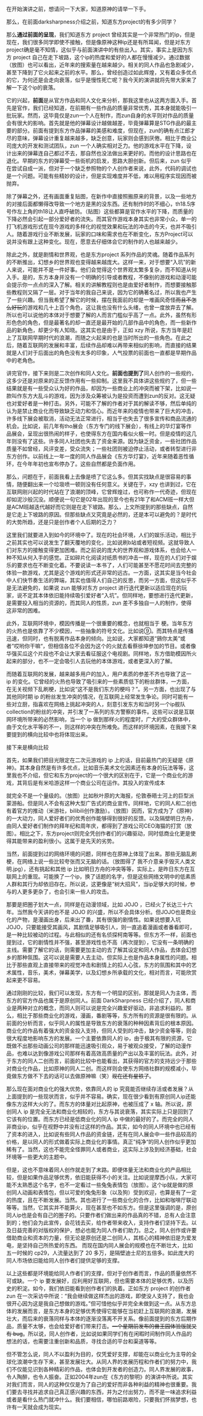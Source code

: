 在开始演讲之前，想请问一下大家，知道原神的请举一下手。

那么，在前面darksharpness介绍之前，知道东方project的有多少同学？

那么**通过前面的呈现**，我们知道东方 project 曾经其实是一个非常热门的ip，但是现在，我们很多同学即使不接触，但是像原神这种ip还是有所耳闻，但是对东方project确是毫不知情，这似乎与前面演讲中的有些出入。其实，事实上是因为东方 project 自己在走下坡路，这个ip的热度和爱好的人都在慢慢减少。通过数据（放图）也可以看出，近年来的搜索量在越来越少。相关的同人作品也急剧减少，甚至下降到了它火起来之前的水平。那么，曾经创造过如此辉煌，又有着众多优点的它，为何还是会走向衰落，似乎是慢性死亡呢？我今天的演讲就将先带大家来了解一下这个ip的衰落。

它的兴起，**前面**是从官方作品和同人文化来分析，那我这里也从这两方面入手。首先是官作，我们已经知道，在前期有一些作品的质量非常优秀，其本身就能吸引一批玩家。然而，这毕竟仅是zun一个人在制作，而zun自身的水平则对作品的质量会有很大的影响。首先就是他的弹幕设计越做越差，毕竟弹幕算是STG作品的最主要的部分。前面有提到东方作品弹幕的美感和难度，但现在，zun的确有点江郎才尽的意味，弹幕设计重复越来越多，缺乏创意，玩家则会感到厌倦。相比于商业公司庞大的开发和测试团队，zun 一个人确实相对乏力。他的游戏水平在下降，设计出来的弹幕连自己都过不去，那自然也没法做出来更好的。而他的设计思路也在退化。早期的东方的弹幕受一些街机的启发，思路大胆创新。但后来，zun 似乎在尝试自成一派，但对于一个缺乏参照物的个人创作者来说，此外，代码的调试也是一个问题。可能有些精妙的设计，但是实现难度并不低，难以用程序实现因而被抛弃。

除了弹幕之外，还有画面重复贴图，在新作中直接照搬原来的背景，以及一些地方的对接后面都懒得改导致一个地方是黑的没东西。还有制作时的不细心，th18.5序号作左上角的th18让人直呼破防。（贴图）这些都算是官作水平的下降，而质量的下降必然会引起一部分爱好者的流失。而其官作游戏本身其实也非常小众，单一的打飞机游戏形式在现今游戏的多样化的视觉效果和玩法的冲击的今天，也并不吸引人。随着游戏行业不断发展，玩家的口味和需求也在不断变化，东方Project可以说并没有跟上这种变化。现在，愿意去仔细体会它的制作的人也越来越少。

除此之外，就是剧情和世界观，也是东方project 系列作品的灵魂。随着作品系列的不断推出，幻想乡的世界观也变得越来越庞大。这样一来，对于想要“入坑”的新人来说，可能并不是一件好事。他们会觉得这个世界观太繁多复杂，而不知道从何入手。是的，东方本身并没有一个明确的引导或者教程，不像别的游戏和动漫可能会提示你一点点的深入了解。相关的讲解教程则也是由爱好者制作，而想要接触那些教程则又隔了一层。对于当年的我自己来说，因为它的确著名过，所以我也产生了一些兴趣。但当我希望了解它的时候，摆在我面前的却是一堆画风奇怪~~而且不怎么好玩~~的游戏和几十上百个角色，这让我也没有什么头绪，也曾一度放弃去了解。所以也可以说他的本体对于想要了解的人而言门槛似乎高了一点。此外，虽然有形形色色的角色，但是最著名的却一直还是最开始的几部作品中的角色，而一些新作品的新角色，却更少有人知晓。这其实也是由于，正如 xzy 所说，东方当年是赶上了互联网早期时代的浪潮，而随之火起来的也是当时所出的一些角色。在此之后，随着互联网的发展和丰富，后续作品却难以再带来相似的影响，而直接的结果就是人们对于后面出的角色没有太多的印象，人气投票的前面也一直都是早期作品中的老角色。

讲完官作，接下来则是二次创作和同人文化。**前面也提到了**同人创作的一些规约，这多少还是对原来的正反馈作用有一些抑制。这里我不具体讲这些规约了，但一些结果就是有一些受众认为好的作品，却因为一些商业上的冲突而被下架，比如说一款叫作东方大乱斗的游戏，因为涉及众筹被认为是投资而遭到zun的反对。这无疑也对爱好者是一种打击。另外，可能不了解的作者对于其的解读不够，然后单纯的认为是禁止商业化而导致缺乏动力和信心。而近年来的疫情也带来了巨大的冲击，许多线下展会被取消，活动无法正常进行，相当于也失去了很多宣传和商品流通的机会。比如说，前几年有tho展会（东方专门的线下展会），有线上的华灯宴等作品展会，呈现出很热闹的样子，也使得东方在国内看似火极一时。但是疫情的这几年则没有了这些。许多同人社团也失去了资金来源。因为缺乏资金，一些社团作品质量不如曾经，风评变差，受众流失；一些社团则被迫停止活动，或者转型进行非东方创作。以前线上一年一度的同人作品展会《东方华灯宴》，近年来随着恶性循环，在今年年初也宣布停办了。这些自然都是负面作用。

那么，问题在于，前面我看上去像是喷了它这么多。但其实找缺点是很容易的事情，随便翻出来一个垃圾喷一顿则没有任何意义。关键在于，xzy 也讲到过，它在互联网刚兴起的时代站在了浪潮的顶峰，它曾辉煌过，也可称作一代奇迹，但现在却如泥沙般沉没。顺便说一句它是02年出现的至今也有21年了和ACM班一样大但是ACM班越迭代越好而它则是在走下坡路。那么，上文所提到的那些缺点，自然是它走上下坡路的原因。但那些缺点又究竟是必然的，还是本可以避免的？是时代的大势所趋，还是只是创作者个人后期的乏力？

这里我们就要进入到如今的环境中了。现在的社会环境，人们的娱乐活动，相比于之前其实也可以说发生了翻天覆地的变化，比如说刷b站或者短视频。这就导致人们对东方的接触变得更加困难。而之前说的庞大的世界观和游戏体系，也会给人一种不知从何入手的感觉。正如碎片化阅读对纸质书的冲击一样，现在的人们对于娱乐的要求也在不断变化着。不要说读一本书了，人们可能甚至不愿花时间去完整的体验一款游戏，尤其是这个游戏的形式还非常的远古。一方面，这其实是当今社会中人们快节奏生活的弊端，其实也值得人们自己的反思，而另一方面，但这似乎不是无法避免的，如果说 zun 能够对东方 project 进行迭代更新以适应现在的玩家，说不定其本体依旧能持续吸引爱好者“入坑”。但同样地，要想进行迭代更新，是需要投入相当的资源的，而其同人的性质，zun 差不多独自一人的制作，使得这非常的困难。

此外，互联网环境中，模因传播是一个很重要的概念，也就相当于 梗。当年东方的火热也是依靠了不少模因，一些抽象的符号文化。比如说⑨。而其特点是传播迅速，但同时，也有脱离作品本身的倾向。比如说，大家都知道“鷄你太美“或者”哎哟你干嘛“，但相信各位不会因为这个的火就去看蔡徐坤参加的节目。或者像华强买瓜这个片段也不会让大家去看征服这个电视剧。同样地，东方借助模因所火起来的部分，也不一定会吸引人去玩他的本体游戏，或者更深入的了解。

而随着互联网的发展，越来越多用户的加入，用户素质的参差不齐也导致了这一 ip 的变化。它曾经的火热也导致了吸引来的一些素质低下的粉丝群体，一方面，在无关视频下乱刷梗，比如说“这不是我们东方的梗吗？”。另一方面，也出现了与其他同时期 ip 的粉丝发生冲突的情况，在互联网上经常发生争论。同时可能有一些对立厨，指喜欢在网络上挑起冲突的人，刻意引发东方和当时另一个ip舰队collection的粉丝的冲突，并引发了一系列的东方警察的事件。这些可以说是互联网环境所带来的必然影响，当一个 ip 做到那样火的程度时，广大的受众群体中，由于文化水平等的不一，则这样的冲突在所难免。而这样的环境因素，在我接下来要提到的横向比较中也将体现出来。

接下来是横向比较

首先，如果我们把目光限定在二次元游戏的 ip 上的话，目前最热门的无疑是《原神》。其本身自然是有许多优点，比如音乐美术文化因素还有本身的玩法等等，这里我也不介绍，但它和东方project的一个很大的区别在于，它是一个商业化的游戏，其背后是有米哈游这样一个商业公司在运作。其投入的宣传成本

就完全不是一个量级的。（放图）比如秋叶原的大海报，伦敦泰晤士河上的巨型派蒙游船。但是同人不会有这种大型广告式的商业宣传。同样地，它的同人和二创也有着官方的推动（米游社，bilibili创作激励）。（放图）因而，官方成为了《原神》的一大动力，同人爱好者们的优秀创作能够得到很好的反馈。以及隔壁明日方舟，由同人爱好者们制作的拜年纪和周年庆，都得到了游戏公司CEO海猫的打赏（放图）。相比之下，东方project则完全凭创作者们的兴趣驱动，同时低商业化更是使得其能带来的盈利很小。这属于是先天的劣势。

当然，前面提到过的网络环境的问题，同样也在原神上体现了出来。那些无脑乱刷梗，在网络上说一些比较夸张而又无脑的话。（放图得了 我不介意亲手毁灭人类文明.jpg），还有挑起和其他 ip 比如明日方舟的冲突等等，实际上，是昨日东方在互联网上的重现。可能换了一个ip，换了话题的名字，但是这些网络文明中的低素质人群和其行为却依旧存在。所以说，这更像是“树大招风”，当ip足够大的时候，参与的人更多更杂了，也会引来一些人的攻击。

那要是把圈子划大一点，同样是在动漫领域，比如 JOJO ，已经火了长达三十六年。当然我今天讲的也不是 JOJO 的兴盛，所以不会具体分析。但JOJO也是商业化的产物，是漫画出身，后来出了番，其有很强的剧情性。如果说想要入坑JOJO，只要能接受其画风，其剧情足够吸引人，则一直追着漫画或者番看即可，是一种比较被动的过程。与此相似的还有名侦探柯南等等。但东方不一样，前面也提到过，它的剧情性并不强，甚至游戏性也不高（再次提到），它没有一条明确的主线。需要了解它的话，则需要更加主动的去了解其设定和同人作品，去体会幻想乡的那种氛围。这可以说是需要人去主动，但实际上也是作品本身属性的问题。相比于那些直观上直接带来的视觉冲击和剧情上的扣人心弦，东方的氛围和其中的艺术属性，音乐，美术，弹幕美学，以及幻想乡所承载的文化，相对而言，可能欣赏起来更不容易。

通过刚刚的比较，我们可以发现，东方有一个明显的区别，那就是同人为主体，而东方的官方作品也属于是原创同人。前面 DarkSharpness 已经介绍了，同人和商业是两种对立的概念，而同人则可以说是完全兴趣爱好驱动，非追求利益的。那么，相比于那些商业化的游戏，漫画，番剧等等，东方所有的资源是很有限的。从前面的分析而言，似乎同人的属性是导致东方的衰落的种种因素背后的根本原因。商业化的作品有着强大的资金投入支持，但同人受到的冲击，缺少资金等等，则会很大程度地影响东方的发展。一个主要依靠同人的 ip，由于极其有限的资源，它既做不出那些动画公司的那样能迅速吸引观众，易于被观众接受，了解的动漫作品，也难以达到像游戏公司那样有着高效高质量的产出以及丰富的玩法。此外，对于东方的同人二创而言，前面的比较中也能看出，其获得的官方的支持远少于那些对商业化作品，比如原神的同人二创。而这样则会使东方网络社群的规模减小，毕竟做东方做不下去的话可以去做原神嘛（笑）~~现在还有星铁了~~。

那么现在面对商业化的强大优势，依靠同人的 ip 究竟能否继续存活或者发展？从上面提到的一些现状而言，似乎并不容易。确实，现在很少看到有原创同人ip还能像东方这样大火的了。而东方的体量对比起原神，也被压成了 x 轴。所以说，原创同人 ip 是完全无法和商业化相较的，东方与其说衰落，其实实际上只是回到了它该有的位置。而东方已经是低商业化的同人 ip 中做的最好的了。而完全的同人非商业ip，似乎在视野中并没有过这样的作品。其实，如今的同人环境中也已经有了资本的进入，比如说有些同人作品的资金链，还有在同人展会中一些作品较高的价格，是以同人的形式做着实际上商业化的事情。真正”纯净“的同人创作似乎更加稀有了。当然，这也不能完全怪罪同人或者商业，这实际上涉及到经济基础，社会环境等一些更大的主题中。

但是，这也不意味着同人创作就走到了末路。即便体量无法和商业化的产品相比较，但是如果作品足够优秀，依旧能获得不小的关注。比如说提摩西小队，大家可能不太熟悉这个名字，也不一定看过一些兔兔表情包（放图）。这个ip就是做的原创同人动画和表情包，但以可爱的兔兔形象（以及狗）受到欢迎，也算是有了一定的热度，且在不断发展。当然。其也进行了一些商业化的合作，比如和咖啡厅联动等等。当然，它其实并不能算火，现在甚至也不如东方。但是这里强调的是，原创同人ip也是会有自己的圈子的。只要作者们做出来的作品真的不错，总有人会注意到的；他们会为此宣传，会花钱去买，给作者带来收入，支持作者们坚持下去。以及日益完善的对版权的保护，想必也能为同人作者们助力。总之，同人创作或许要借助商业和资本的力量，但无论是原创还是二创同人，其核心的精神依旧是为爱发电，是坚持自己所热爱的东西。 而现在国内同人展会的规模也在不断壮大，比如五一时候的 cp29，人流量达到了 20 多万，是隔壁迪士尼的五倍多。如此庞大的同人市场依旧能给同人创作者们提供足够的支撑。

以上这些都是环境能给同人作者们的支撑，但对于创作者而言，作品的质量依然不可或缺。一个 ip 要发展好，应利用好互联网，但也需要本体的足够优秀，以及历史的积淀。如今，我们依旧能看到创作者们的执着。正如东方 project 的创作者 zun 在一次采访中所说：“我会继续做这样杰出的游戏，即使没人支持了，我也会很开心因为这是我自己想做的游戏。”但可惜他似乎并完全未做到这一点。从东方总体的发展而言，是东方本身的足够优秀使得它能够在当初赶上互联网的浪潮，发展壮大，而后来的衰落同样与本体的逐渐没落离不开关系。像前面提到的东方后期作品，质量不太够，也会给爱好者们带来打击。~~一个星期前发布的兽王园体验版就又有 bug~~。所以说，同人创作者，比如说如果同学们有在闲暇时间制作同人作品的想法的话，也需要注重创新和品质，寻找合适的平台和渠道等等。

但不管怎么说，同人不以盈利为目的，仅凭爱好支撑，却能在以商业化为主导的全球化浪潮中生存下来，甚至发展壮大。从同人界的发展历程和作者们的努力中，我们不仅能见识到各种精彩的作品，也体会到开发者的创造力。同人界发展的故事，令人陶醉，也令人振奋。正如2004年zun在《东方的黎明》的演讲中所说。其实对我们而言，同人的这种仅仅是为了自己的爱好而非各种利益的精神也很重要。我们要去寻找并追求自己真正感兴趣的东西，并为之付出努力，而不是一味追求利益或者是看什么热门就冲什么。我们要相信，哪怕前路艰险，只要我们怀揣梦想，也许有一天就会成为现实。




